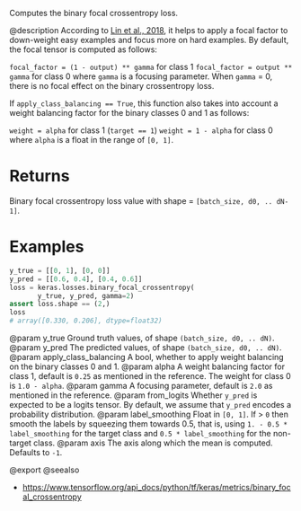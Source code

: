 Computes the binary focal crossentropy loss.

@description
According to [Lin et al., 2018](https://arxiv.org/pdf/1708.02002.pdf), it
helps to apply a focal factor to down-weight easy examples and focus more on
hard examples. By default, the focal tensor is computed as follows:

`focal_factor = (1 - output) ** gamma` for class 1
`focal_factor = output ** gamma` for class 0
where `gamma` is a focusing parameter. When `gamma` = 0, there is no focal
effect on the binary crossentropy loss.

If `apply_class_balancing == True`, this function also takes into account a
weight balancing factor for the binary classes 0 and 1 as follows:

`weight = alpha` for class 1 (`target == 1`)
`weight = 1 - alpha` for class 0
where `alpha` is a float in the range of `[0, 1]`.

# Returns
Binary focal crossentropy loss value
with shape = `[batch_size, d0, .. dN-1]`.

# Examples
```python
y_true = [[0, 1], [0, 0]]
y_pred = [[0.6, 0.4], [0.4, 0.6]]
loss = keras.losses.binary_focal_crossentropy(
       y_true, y_pred, gamma=2)
assert loss.shape == (2,)
loss
# array([0.330, 0.206], dtype=float32)
```

@param y_true Ground truth values, of shape `(batch_size, d0, .. dN)`.
@param y_pred The predicted values, of shape `(batch_size, d0, .. dN)`.
@param apply_class_balancing A bool, whether to apply weight balancing on the
    binary classes 0 and 1.
@param alpha A weight balancing factor for class 1, default is `0.25` as
    mentioned in the reference. The weight for class 0 is `1.0 - alpha`.
@param gamma A focusing parameter, default is `2.0` as mentioned in the
    reference.
@param from_logits Whether `y_pred` is expected to be a logits tensor. By
    default, we assume that `y_pred` encodes a probability distribution.
@param label_smoothing Float in `[0, 1]`. If > `0` then smooth the labels by
    squeezing them towards 0.5, that is,
    using `1. - 0.5 * label_smoothing` for the target class
    and `0.5 * label_smoothing` for the non-target class.
@param axis The axis along which the mean is computed. Defaults to `-1`.

@export
@seealso
+ <https://www.tensorflow.org/api_docs/python/tf/keras/metrics/binary_focal_crossentropy>
